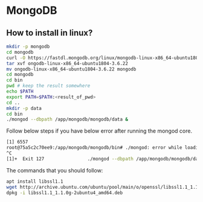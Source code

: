 # MongoDB

## How to install in linux?
```bash
mkdir -p mongodb
cd mongodb
curl -O https://fastdl.mongodb.org/linux/mongodb-linux-x86_64-ubuntu1804-3.6.22.tgz
tar xvf ongodb-linux-x86_64-ubuntu1804-3.6.22
mv ongodb-linux-x86_64-ubuntu1804-3.6.22 mongodb
cd mongodb
cd bin
pwd # keep the result somewhere
echo $PATH
export PATH=$PATH:<result_of_pwd>
cd ..
mkdir -p data
cd bin
./mongod --dbpath /app/mongodb/mongodb/data &
``` 

Follow below steps if you have below error after running the mongod core.

```bash
[1] 6557
root@75a5c2c70ee9:/app/mongodb/mongodb/bin# ./mongod: error while loading shared libraries: libcrypto.so.1.1: cannot open shared object file: No such file or directory
^C
[1]+  Exit 127                ./mongod --dbpath /app/mongodb/mongodb/data
```
The commands that you should follow: 
```bash
apt install libssl1.1
wget http://archive.ubuntu.com/ubuntu/pool/main/o/openssl/libssl1.1_1.1.0g-2ubuntu4_amd64.deb
dpkg -i libssl1.1_1.1.0g-2ubuntu4_amd64.deb
```

